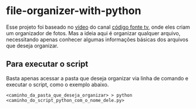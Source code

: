 # file-organizer-with-python
Esse projeto foi baseado no [vídeo](https://www.youtube.com/watch?v=L8KFB0VyEwo) do canal [código fonte tv](https://www.youtube.com/channel/UCFuIUoyHB12qpYa8Jpxoxow), onde eles criam um organizador de fotos. Mas a ideia aqui é organizar qualquer arquivo, necessitando apenas conhecer algumas informações básicas dos arquivos que deseja organizar.

## Para executar o script
Basta apenas acessar a pasta que deseja organizar via linha de comando e executar o script, como o exemplo abaixo.
```shell
<caminho_da_pasta_que_deseja_organizar> > python <caminho_do_script_python_com_o_nome_dele.py> 
```
